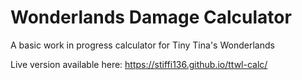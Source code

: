 # Wonderlands Damage Calculator

A basic work in progress calculator for Tiny Tina's Wonderlands

Live version available here: https://stiffi136.github.io/ttwl-calc/

